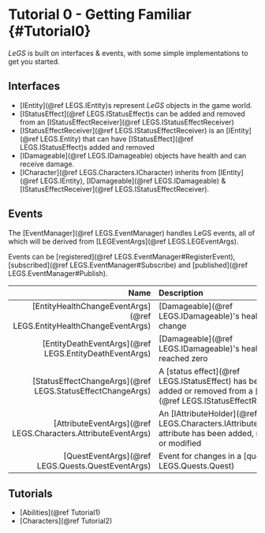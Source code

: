 # Tutorial 0 - Getting Familiar {#Tutorial0}

*LeGS* is built on interfaces & events, with some simple implementations to get you started.

## Interfaces
 - [IEntity](@ref LEGS.IEntity)s represent *LeGS* objects in the game world.
 - [IStatusEffect](@ref LEGS.IStatusEffect)s can be added and removed from an [IStatusEffectReceiver](@ref LEGS.IStatusEffectReceiver)
 - [IStatusEffectReceiver](@ref LEGS.IStatusEffectReceiver) is an [IEntity](@ref LEGS.Entity) that can have [IStatusEffect](@ref LEGS.IStatusEffect)s added and removed
 - [IDamageable](@ref LEGS.IDamageable) objects have health and can receive damage.
 - [ICharacter](@ref LEGS.Characters.ICharacter) inherits from [IEntity](@ref LEGS.IEntity), [IDamageable](@ref LEGS.IDamageable) & [IStatusEffectReceiver](@ref LEGS.IStatusEffectReceiver).

## Events
The [EventManager](@ref LEGS.EventManager) handles LeGS events, all of which will be derived from [LEGEventArgs](@ref LEGS.LEGEventArgs).

Events can be [registered](@ref LEGS.EventManager#RegisterEvent), [subscribed](@ref LEGS.EventManager#Subscribe<T>) and [published](@ref LEGS.EventManager#Publish<T>).

| Name | Description |
|-----:|:------------|
| [EntityHealthChangeEventArgs](@ref LEGS.EntityHealthChangeEventArgs) | [Damageable](@ref LEGS.IDamageable)'s health change |
| [EntityDeathEventArgs](@ref LEGS.EntityDeathEventArgs) | [Damageable](@ref LEGS.IDamageable)'s health has reached zero |
| [StatusEffectChangeArgs](@ref LEGS.StatusEffectChangeArgs) | A [status effect](@ref LEGS.IStatusEffect) has been added or removed from a [receiver](@ref LEGS.IStatusEffectReceiver) |
| [AttributeEventArgs](@ref LEGS.Characters.AttributeEventArgs) | An [IAttributeHolder](@ref LEGS.Characters.IAttributeHolder)'s attribute has been added, removed or modified |
| [QuestEventArgs](@ref LEGS.Quests.QuestEventArgs) | Event for changes in a [quest](@ref LEGS.Quests.Quest) |

## Tutorials
 - [Abilities](@ref Tutorial1)
 - [Characters](@ref Tutorial2)